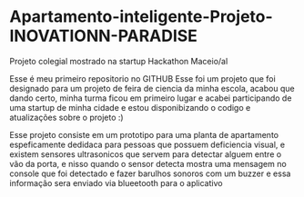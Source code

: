# Apartamento-inteligente-Projeto-INOVATIONN-PARADISE
Projeto colegial mostrado na startup Hackathon Maceio/al


Esse é meu primeiro repositorio no GITHUB
Esse foi um projeto que foi designado para um projeto de feira de ciencia da 
minha escola, acabou que dando certo, minha turma ficou em primeiro lugar e acabei participando de uma startup de minha cidade e estou disponibizando o codigo e atualizações sobre o projeto :)


Esse projeto consiste em um prototipo para uma planta de apartamento espeficamente dedidaca para pessoas que possuem deficiencia visual, e existem sensores 
ultrasonicos que servem para detectar alguem entre o vão da porta, e nisso quando o sensor detecta mostra uma mensagem no console que foi detectado e fazer 
barulhos sonoros com um buzzer e essa informação sera enviado via blueetooth para o aplicativo
